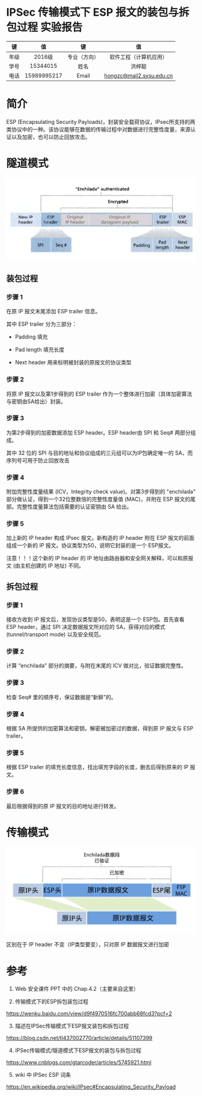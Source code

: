 #  IPSec 传输模式下 ESP 报文的装包与拆包过程 实验报告

| 键 | 值 | 键 | 值 |
| :------------: | :-------------: | :------------: | :-------------: |
| 年级 | 2016级 | 专业（方向） | 软件工程（计算机应用） |
| 学号 | 15344015 | 姓名 | 洪梓聪 |
| 电话 | 15989995217 | Email | hongzc@mail2.sysu.edu.cn |

# 简介

ESP (Encapsulating Security Payloads)，封装安全载荷协议，IPsec所支持的两类协议中的一种。该协议能够在数据的传输过程中对数据进行完整性度量，来源认证以及加密，也可以防止回放攻击。

# 隧道模式

![avator](../screenshot/ESP_tunnel.PNG)

## 装包过程

### 步骤 1

在原 IP 报文末尾添加 ESP trailer 信息。

其中 ESP trailer 分为三部分：

- Padding 填充 

- Pad length 填充长度 

- Next header 用来标明被封装的原报文的协议类型

### 步骤 2

将原 IP 报文以及第1步得到的 ESP trailer 作为一个整体进行加密（具体加密算法与密钥由SA给出）封装。

### 步骤 3

为第2步得到的加密数据添加 ESP header。ESP header由 SPI 和 Seq# 两部分组成。

其中 32 位的 SPI 与目的地址和协议组成的三元组可以为IP包确定唯一的 SA，而序列号可用于防止回放攻击

### 步骤 4

附加完整性度量结果 (ICV，Integrity check value)。对第3步得到的 "enchilada" 部分做认证，得到一个32位整数倍的完整性度量值 (MAC)，并附在 ESP 报文的尾部。完整性度量算法包括需要的认证密钥由 SA 给出。

### 步骤 5

加上新的 IP header 构成 IPsec 报文。新构造的 IP header 附在 ESP 报文的前面组成一个新的 IP 报文。协议类型为50，说明它封装的是一个 ESP报文。

注意！！！这个新的 IP header 的 IP 地址由路由器和安全网关解释，可以和原报文 (由主机创建的 IP 地址) 不同。

## 拆包过程

### 步骤 1

接收方收到 IP 报文后，发现协议类型是50，表明这是一个 ESP包。首先查看 ESP header，通过 SPI 决定数据报文所对应的 SA，获得对应的模式 (tunnel/transport mode) 以及安全规范。

### 步骤 2

计算 “enchilada” 部分的摘要，与附在末尾的 ICV 做对比，验证数据完整性。

### 步骤 3

检查 Seq# 里的顺序号，保证数据是“新鲜”的。

### 步骤 4

根据 SA 所提供的加密算法和密钥，解密被加密过的数据，得到原 IP 报文与 ESP trailer。

### 步骤 5

根据 ESP trailer 的填充长度信息，找出填充字段的长度，删去后得到原来的 IP 报文。

### 步骤 6

最后根据得到的原 IP 报文的目的地址进行转发。

# 传输模式

![avator](../screenshot/ESP_transport.PNG)

区别在于 IP header 不变（IP类型要变），只对原 IP 数据报文进行加密

# 参考

1. Web 安全课件 PPT 中的 Chap.4.2（主要来自这里）

2. 传输模式下的ESP拆包装包过程

https://wenku.baidu.com/view/d9f4970516fc700abb68fcd3?pcf=2

3. 描述在IPSec传输模式下ESP报文装包和拆包过程

https://blog.csdn.net/tl437002770/article/details/51107399

4. IPSec传输模式/隧道模式下ESP报文的装包与拆包过程

https://www.cnblogs.com/gtarcoder/articles/5745921.html

5. wiki 中 IPSec ESP 词条

https://en.wikipedia.org/wiki/IPsec#Encapsulating_Security_Payload